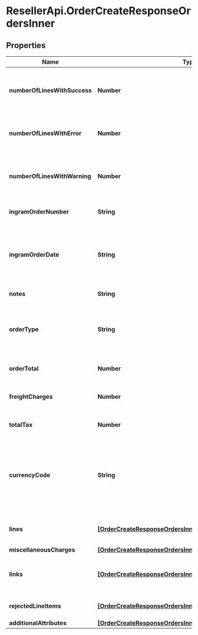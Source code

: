 # ResellerApi.OrderCreateResponseOrdersInner

## Properties

Name | Type | Description | Notes
------------ | ------------- | ------------- | -------------
**numberOfLinesWithSuccess** | **Number** | The number of lines in the order that were successful. | [optional] 
**numberOfLinesWithError** | **Number** | The number of lines in the order that have errors. | [optional] 
**numberOfLinesWithWarning** | **Number** | The number of lines in the order that have a warning. | [optional] 
**ingramOrderNumber** | **String** | The Ingram Micro order number. | [optional] 
**ingramOrderDate** | **String** | The date in UTC format that the order was created in Ingram Micro&#39;s system. | [optional] 
**notes** | **String** | Order-level notes. | [optional] 
**orderType** | **String** | The order typer. One of: S&#x3D;Stocked PO D&#x3D;Direct Ship PO | [optional] 
**orderTotal** | **Number** | The total price for the order. | [optional] 
**freightCharges** | **Number** | The total freight charges for the order. | [optional] 
**totalTax** | **Number** | The total tax for the order. | [optional] 
**currencyCode** | **String** | The country-specific three character ISO 4217 currency code used for the order. | [optional] 
**lines** | [**[OrderCreateResponseOrdersInnerLinesInner]**](OrderCreateResponseOrdersInnerLinesInner.md) | The line-level details for the order. | [optional] 
**miscellaneousCharges** | [**[OrderCreateResponseOrdersInnerMiscellaneousChargesInner]**](OrderCreateResponseOrdersInnerMiscellaneousChargesInner.md) |  | [optional] 
**links** | [**[OrderCreateResponseOrdersInnerLinksInner]**](OrderCreateResponseOrdersInnerLinksInner.md) | Link to Order Details for the order(s). | [optional] 
**rejectedLineItems** | [**[OrderCreateResponseOrdersInnerRejectedLineItemsInner]**](OrderCreateResponseOrdersInnerRejectedLineItemsInner.md) | A list of rejected line items. | [optional] 
**additionalAttributes** | [**[OrderCreateResponseOrdersInnerAdditionalAttributesInner]**](OrderCreateResponseOrdersInnerAdditionalAttributesInner.md) |  | [optional] 


